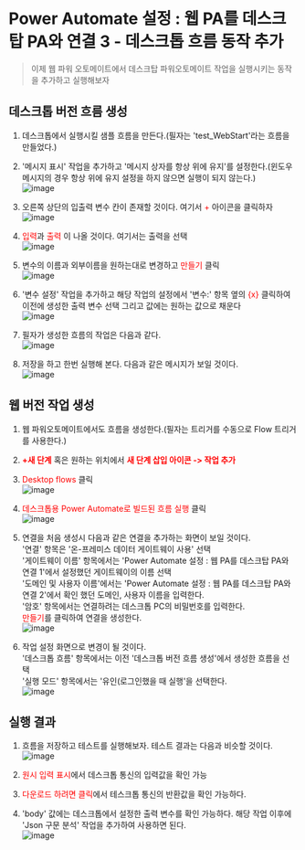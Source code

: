 # Power Automate 설정 : 웹 PA를 데스크탑 PA와 연결 3 - 데스크톱 흐름 동작 추가
> 이제 웹 파워 오토메이트에서 데스크탑 파워오토메이트 작업을 실행시키는 동작을 추가하고 실행해보자

## 데스크톱 버전 흐름 생성
1. 데스크톱에서 실행시킬 샘플 흐름을 만든다.(필자는 'test_WebStart'라는 흐름을 만들었다.)

2. '메시지 표시' 작업을 추가하고 '메시지 상자를 항상 위에 유지'를 설정한다.(윈도우 메시지의 경우 항상 위에 유지 설정을 하지 않으면 실행이 되지 않는다.)<br>![image](https://user-images.githubusercontent.com/39551265/160233761-3039b13a-4214-4936-9067-179021292c4e.png)<br>

3.  오른쪽 상단의 입출력 변수 칸이 존재할 것이다. 여기서 <span style="color:red">+</span> 아이콘을 클릭하자<br>![image](https://user-images.githubusercontent.com/39551265/160233803-6378e13d-0445-48e4-a305-78704c6caade.png)<br>

4. <span style="color:red">입력</span>과 <span style="color:red">출력</span> 이 나올 것이다. 여기서는 출력을 선택<br>![image](https://user-images.githubusercontent.com/39551265/160233828-a12ccbc1-1eda-4fdc-b3d8-1c12fc01dfd1.png)<br>

5. 변수의 이름과 외부이름을 원하는대로 변경하고 <span style="color:red">만들기</span> 클릭<br>![image](https://user-images.githubusercontent.com/39551265/160233929-6ed73bfc-1e84-48e6-a728-f00967cf87aa.png)<br>

6. '변수 설정' 작업을 추가하고 해당 작업의 설정에서 '변수:' 항목 옆의 <span style="color:red">{x}</span> 클릭하여 이전에 생성한 출력 변수 선택 그리고 값에는 원하는 값으로 채운다<br>![image](https://user-images.githubusercontent.com/39551265/160234079-35783c70-e71a-416e-ad01-71e611bd6cff.png)<br>

7. 필자가 생성한 흐름의 작업은 다음과 같다.<br>![image](https://user-images.githubusercontent.com/39551265/160234182-5f6ef183-d646-447b-a978-4c09d30fac5f.png)<br>

8. 저장을 하고 한번 실행해 본다. 다음과 같은 메시지가 보일 것이다.<br>![image](https://user-images.githubusercontent.com/39551265/160234215-0d411c1b-d5b9-4445-82fc-4b3422b77e65.png)<br>


## 웹 버전 작업 생성

1. 웹 파워오토메이트에서도 흐름을 생성한다.(필자는 트리거를 수동으로 Flow 트리거를 사용한다.)

2. <span style="color:red">**+새 단계**</span> 혹은 원하는 위치에서 <span style="color:red">**새 단계 삽입 아이콘 -> 작업 추가**</span>

3. <span style="color:red">Desktop flows</span> 클릭<br>![image](https://user-images.githubusercontent.com/39551265/160234303-bde5be1b-48f1-4daa-b65b-8d468c7643f6.png)<br>

4. <span style="color:red">데스크톱용 Power Automate로 빌드된 흐름 실행</span> 클릭<br>![image](https://user-images.githubusercontent.com/39551265/160234348-8d51009f-72f6-4bf7-aa39-7606aa14fa97.png)<br>

5. 연결을 처음 생성시 다음과 같은 연결을 추가하는 화면이 보일 것이다. <br>'연결' 항목은 '온-프레미스 데이터 게이트웨이 사용' 선택<br>'게이트웨이 이름' 항목에서는 'Power Automate 설정 : 웹 PA를 데스크탑 PA와 연결 1'에서 설정했던 게이트웨이의 이름 선택<br>'도메인 및 사용자 이름'에서는 'Power Automate 설정 : 웹 PA를 데스크탑 PA와 연결 2'에서 확인 했던 도메인, 사용자 이름을 입력한다.<br>'암호' 항목에서는 연결하려는 데스크톱 PC의 비밀번호를 입력한다.<br><span style="color:red">만들기</span>를 클릭하여 연결을 생성한다. <br>![image](https://user-images.githubusercontent.com/39551265/160234779-60222619-663d-42a7-8feb-bd14c37cece2.png)<br>

6. 작업 설정 화면으로 변경이 될 것이다.<br>'데스크톱 흐름' 항목에서는 이전 '데스크톱 버전 흐름 생성'에서 생성한 흐름을 선택<br>'실행 모드' 항목에서는 '유인(로그인했을 때 실행'을 선택한다.<br>![image](https://user-images.githubusercontent.com/39551265/160234976-e4124e91-16a0-4df2-ad6c-9214ff2a5c98.png)<br>


## 실행 결과

1. 흐름을 저장하고 테스트를 실행해보자. 테스트 결과는 다음과 비슷할 것이다.<br>![image](https://user-images.githubusercontent.com/39551265/160235130-4e3633e9-e555-404f-806a-bde1d0e0fbbb.png)<br>

2. <span style="color:red">원시 입력 표시</span>에서 데스크톱 통신의 입력값을 확인 가능

3. <span style="color:red">다운로드 하려면 클릭</span>에서 테스크톱 통신의 반환값을 확인 가능하다.

4. 'body' 값에는 데스크톱에서 설정한 출력 변수를 확인 가능하다. 해당 작업 이후에 'Json 구문 분석' 작업을 추가하여 사용하면 된다.<br>![image](https://user-images.githubusercontent.com/39551265/160235288-9f963a5b-f1d4-4dfa-94d6-ad1e7d471a46.png)<br>